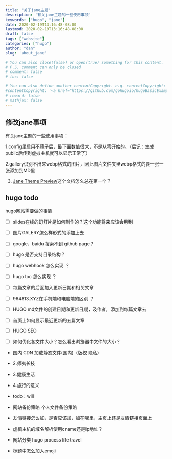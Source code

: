 ```yaml
---
title: "关于jane主题"
description: '有关jane主题的一些使用事项'
keywords: ["hugo", "jane"]
date: 2020-02-19T13:16:48-08:00
lastmod: 2020-02-19T13:16:48-08:00
draft: false
tags: ["website"]
categories: ["hugo"]
author: "dan"
slug: 'about_jane'

# You can also close(false) or open(true) something for this content.
# P.S. comment can only be closed
# comment: false
# toc: false

# You can also define another contentCopyright. e.g. contentCopyright: "This is another copyright."
#contentCopyright: '<a href="https://github.com/gohugoio/hugoBasicExample" rel="noopener" target="_blank">See origin</a>'
# reward: false
# mathjax: false
---
```

## 修改jane事项

有关jane主题的一些使用事项：

1.config里启用不蒜子后，最下面数值很大，不是从零开始的。（后记：生成public后传到虚拟主机就可以显示正常了）

2.gallery识别不出来webp格式的图片，因此图片文件夹里webp格式的要一张一张添加到MD里

3. [Jane Theme Preview](/post/jane-theme-preview/)这个文档怎么总在第一个？

## hugo todo

hugo网站需要做的事情

- [ ] slides在线的幻灯片是如何制作的？这个功能将来应该会用到

- [ ] 图片GALERY怎么样形式的添加上去

- [ ] google、baidu 搜索不到 github page？

- [ ] hugo 是否支持目录结构？

- [ ] hugo webhook 怎么实现 ？

- [ ] hugo toc 怎么实现 ？

- [ ] 每篇文章的后面加入更新日期和相关文章

- [ ] 964813.XYZ在手机端和电脑端的区别 ？

- [ ] HUGO md文件的创建日期和更新日期，及作者，添加到每篇文章去

- [ ] 首页上如何显示最近更新的五篇文章

- [ ] HUGO SEO

- [ ] 如何优化各文件大小？怎么看出浏览器中文件的大小？

- 国内 CDN 加载静态文件(国内)（版权 隐私）

- 2.师夷长技

- 3.健康生活

- 4.旅行的意义

- todo：will

- 网站备份策略 个人文件备份策略

- 友情链接怎么加，是否应该加，加在哪里，主页上还是友情链接页面上

- 虚机主机的域名解析使用cname还是ip地址？

- 网站分类 hugo process life travel

- 标题中怎么加入emoji